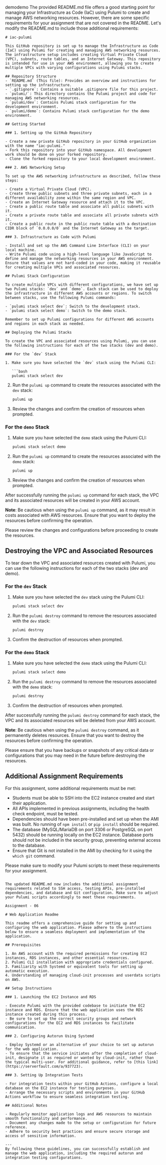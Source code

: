 demodemo
The provided README.md file offers a good starting point for managing your Infrastructure as Code (IaC) using Pulumi to create and manage AWS networking resources. However, there are some specific requirements for your assignment that are not covered in the README. Let's modify the README.md to include those additional requirements:

```markdown.
# iac-pulumi

This GitHub repository is set up to manage the Infrastructure as Code (IaC) using Pulumi for creating and managing AWS networking resources. The infrastructure setup includes creating Virtual Private Cloud (VPC), subnets, route tables, and an Internet Gateway. This repository is intended for use in your AWS environment, allowing you to create multiple VPCs with varying configurations using Pulumi stacks.

## Repository Structure
- `README.md` (This file): Provides an overview and instructions for setting up the infrastructure.
- `.gitignore`: Contains a suitable .gitignore file for this project.
- `pulumi/`: This directory contains the Pulumi project and code for managing AWS networking resources.
- `pulumi/dev`: Contains Pulumi stack configuration for the development environment.
- `pulumi/demo`: Contains Pulumi stack configuration for the demo environment.

## Getting Started

### 1. Setting up the GitHub Repository

- Create a new private GitHub repository in your GitHub organization with the name "iac-pulumi."
- Fork this repository into your GitHub namespace. All development work should be done on your forked repository.
- Clone the forked repository to your local development environment.

### 2. AWS Networking Setup

To set up the AWS networking infrastructure as described, follow these steps:

- Create a Virtual Private Cloud (VPC).
- Create three public subnets and three private subnets, each in a different availability zone within the same region and VPC.
- Create an Internet Gateway resource and attach it to the VPC.
- Create a public route table and associate all public subnets with it.
- Create a private route table and associate all private subnets with it.
- Create a public route in the public route table with a destination CIDR block of `0.0.0.0/0` and the Internet Gateway as the target.

### 3. Infrastructure as Code with Pulumi

- Install and set up the AWS Command Line Interface (CLI) on your local machine.
- Write Pulumi code using a high-level language like JavaScript to define and manage the networking resources in your AWS environment. Ensure that values are not hard-coded in your code, making it reusable for creating multiple VPCs and associated resources.

## Pulumi Stack Configuration

To create multiple VPCs with different configurations, we have set up two Pulumi stacks: `dev` and `demo`. Each stack can be used to deploy the infrastructure in different AWS accounts or regions. To switch between stacks, use the following Pulumi commands:

- `pulumi stack select dev`: Switch to the development stack.
- `pulumi stack select demo`: Switch to the demo stack.

Remember to set up Pulumi configurations for different AWS accounts and regions in each stack as needed.

## Deploying the Pulumi Stacks

To create the VPC and associated resources using Pulumi, you can use the following instructions for each of the two stacks (dev and demo).

### For the `dev` Stack

1. Make sure you have selected the `dev` stack using the Pulumi CLI:

   ```bash
   pulumi stack select dev
   ```

2. Run the `pulumi up` command to create the resources associated with the `dev` stack:

   ```bash
   pulumi up
   ```

3. Review the changes and confirm the creation of resources when prompted.

### For the `demo` Stack

1. Make sure you have selected the `demo` stack using the Pulumi CLI:

   ```bash
   pulumi stack select demo
   ```

2. Run the `pulumi up` command to create the resources associated with the `demo` stack:

   ```bash
   pulumi up
   ```

3. Review the changes and confirm the creation of resources when prompted.

After successfully running the `pulumi up` command for each stack, the VPC and its associated resources will be created in your AWS account.

**Note**: Be cautious when using the `pulumi up` command, as it may result in costs associated with AWS resources. Ensure that you want to deploy the resources before confirming the operation.

Please review the changes and configurations before proceeding to create the resources.

## Destroying the VPC and Associated Resources

To tear down the VPC and associated resources created with Pulumi, you can use the following instructions for each of the two stacks (dev and demo).

### For the `dev` Stack

1. Make sure you have selected the `dev` stack using the Pulumi CLI:

   ```bash
   pulumi stack select dev
   ```

2. Run the `pulumi destroy` command to remove the resources associated with the `dev` stack:

   ```bash
   pulumi destroy
   ```

3. Confirm the destruction of resources when prompted.

### For the `demo` Stack

1. Make sure you have selected the `demo` stack using the Pulumi CLI:

   ```bash
   pulumi stack select demo
   ```

2. Run the `pulumi destroy` command to remove the resources associated with the `demo` stack:

   ```bash
   pulumi destroy
   ```

3. Confirm the destruction of resources when prompted.

After successfully running the `pulumi destroy` command for each stack, the VPC and its associated resources will be deleted from your AWS account.

**Note**: Be cautious when using the `pulumi destroy` command, as it permanently deletes resources. Ensure that you want to destroy the resources before confirming the operation.

Please ensure that you have backups or snapshots of any critical data or configurations that you may need in the future before destroying the resources.

## Additional Assignment Requirements

For this assignment, some additional requirements must be met:

- Students must be able to SSH into the EC2 instance created and start their application.
- All APIs implemented in previous assignments, including the health check endpoint, must be tested.
- Dependencies should have been pre-installed and set up when the AMI was built. No running of `npm install` or `pip install` should be required.
- The database (MySQL/MariaDB on port 3306 or PostgreSQL on port 5432) should be running locally on the EC2 instance. Database ports should not be included in the security group, preventing external access to the database.
- Ensure that Git is not installed in the AMI by checking for it using the `which git` command.

Please make sure to modify your Pulumi scripts to meet these requirements for your assignment.
```

The updated README.md now includes the additional assignment requirements related to SSH access, testing APIs, pre-installed dependencies, and database and Git configuration. Make sure to adjust your Pulumi scripts accordingly to meet these requirements.

Assignment - 06 

# Web Application Readme

This readme offers a comprehensive guide for setting up and configuring the web application. Please adhere to the instructions below to ensure a seamless deployment and implementation of the application.

## Prerequisites

1. An AWS account with the required permissions for creating EC2 instances, RDS instances, and other essential resources.
2. Pulumi CLI installation with appropriate credentials configured.
3. Familiarity with Systemd or equivalent tools for setting up automatic execution.
4. Understanding of managing cloud-init processes and userdata scripts on AWS.

## Setup Instructions

### 1. Launching the EC2 Instance and RDS

- Execute Pulumi with the provided codebase to initiate the EC2 instance and RDS. Ensure that the web application uses the RDS instance created during this process.
- Be sure to set up the correct security groups and network configurations for the EC2 and RDS instances to facilitate communication.

### 2. Configuring Autorun Using Systemd

- Employ Systemd or an alternative of your choice to set up autorun for the web application.
- To ensure that the service initiates after the completion of cloud-init, designate it as required or wanted by cloud-init, rather than the typical multi-user. For additional guidance, refer to [this link](https://serverfault.com/a/937723).

### 3. Setting Up Integration Tests

- For integration tests within your GitHub Actions, configure a local database on the EC2 instance for testing purposes.
- Arrange the necessary scripts and environments in your GitHub Actions workflow to ensure seamless integration testing.

## Additional Notes

- Regularly monitor application logs and AWS resources to maintain smooth functionality and performance.
- Document any changes made to the setup or configuration for future reference.
- Adhere to security best practices and ensure secure storage and access of sensitive information.

---
By following these guidelines, you can successfully establish and manage the web application, including the required autorun and integration testing configurations.
